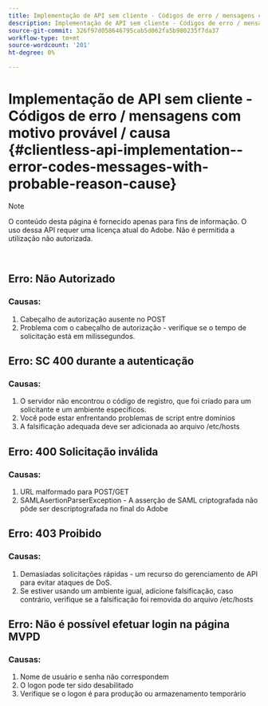 ```yaml
---
title: Implementação de API sem cliente - Códigos de erro / mensagens com motivo provável / causa
description: Implementação de API sem cliente - Códigos de erro / mensagens com motivo provável / causa
source-git-commit: 326f97d058646795cab5d062fa5b980235f7da37
workflow-type: tm+mt
source-wordcount: '201'
ht-degree: 0%

---
```



# Implementação de API sem cliente - Códigos de erro / mensagens com motivo provável / causa {#clientless-api-implementation--error-codes-messages-with-probable-reason-cause}

>[!NOTE]
>
>O conteúdo desta página é fornecido apenas para fins de informação. O uso dessa API requer uma licença atual do Adobe. Não é permitida a utilização não autorizada.

</br>


## Erro: Não Autorizado

### Causas:

1. Cabeçalho de autorização ausente no POST
1. Problema com o cabeçalho de autorização - verifique se o tempo de solicitação está em milissegundos.

## Erro: SC 400 durante a autenticação

### Causas:

1. O servidor não encontrou o código de registro, que foi criado para um solicitante e um ambiente específicos.
1. Você pode estar enfrentando problemas de script entre domínios
1. A falsificação adequada deve ser adicionada ao arquivo /etc/hosts

## Erro: 400 Solicitação inválida

### Causas:

1. URL malformado para POST/GET
1. SAMLAsertionParserException - A asserção de SAML criptografada não pôde ser descriptografada no final do Adobe

## Erro: 403 Proibido

### Causas:

1. Demasiadas solicitações rápidas - um recurso do gerenciamento de API para evitar ataques de DoS.
2. Se estiver usando um ambiente igual, adicione falsificação, caso contrário, verifique se a falsificação foi removida do arquivo /etc/hosts

## Erro: Não é possível efetuar login na página MVPD

### Causas:

1. Nome de usuário e senha não correspondem 
2. O logon pode ter sido desabilitado
3. Verifique se o logon é para produção ou armazenamento temporário


<!--

## Related Information

- [Clientless API Reference](/help/authentication/rest-api-reference.md)

-->